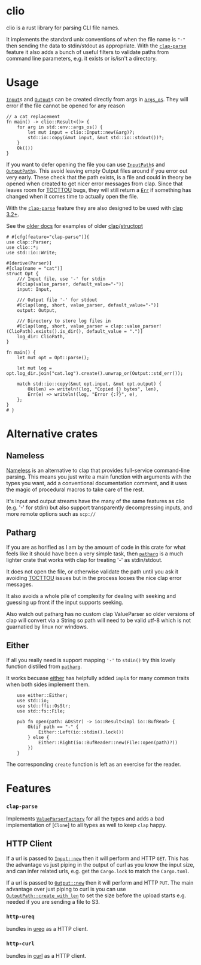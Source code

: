# clio

clio is a rust library for parsing CLI file names.

It implements the standard unix conventions of when the file name is `"-"` then sending the
data to stdin/stdout as appropriate. With the [`clap-parse`](#clap-parse) feature
it also adds a bunch of useful filters to validate paths from command line parameters,
e.g. it exists or is/isn't a directory.

# Usage

[`Input`](crate::Input)s and [`Output`](crate::Input)s can be created directly from args in [`args_os`](std::env::args_os).
They will error if the file cannot be opened for any reason

```
// a cat replacement
fn main() -> clio::Result<()> {
    for arg in std::env::args_os() {
        let mut input = clio::Input::new(&arg)?;
        std::io::copy(&mut input, &mut std::io::stdout())?;
    }
    Ok(())
}
```

If you want to defer opening the file you can use [`InputPath`](crate::InputPath)s and [`OutputPath`](crate::OutputPath)s.
This avoid leaving empty Output files around if you error out very early.
These check that the path exists, is a file and could in theory be opened when created to get
nicer error messages from clap. Since that leaves room for
[TOCTTOU](https://en.wikipedia.org/wiki/Time-of-check_to_time-of-use) bugs, they will
still return a [`Err`](std::result::Result::Err) if something has changed when it comes time
to actually open the file.

With the [`clap-parse`](#clap-parse) feature they are also designed to be used with [clap 3.2+](https://docs.rs/clap).

See the [older docs](https://docs.rs/clio/0.2.2/clio/index.html#usage) for examples of older [clap](https://docs.rs/clap)/[structopt](https://docs.rs/structopt)

```
# #[cfg(feature="clap-parse")]{
use clap::Parser;
use clio::*;
use std::io::Write;

#[derive(Parser)]
#[clap(name = "cat")]
struct Opt {
    /// Input file, use '-' for stdin
    #[clap(value_parser, default_value="-")]
    input: Input,

    /// Output file '-' for stdout
    #[clap(long, short, value_parser, default_value="-")]
    output: Output,

    /// Directory to store log files in
    #[clap(long, short, value_parser = clap::value_parser!(ClioPath).exists().is_dir(), default_value = ".")]
    log_dir: ClioPath,
}

fn main() {
    let mut opt = Opt::parse();

    let mut log = opt.log_dir.join("cat.log").create().unwrap_or(Output::std_err());

    match std::io::copy(&mut opt.input, &mut opt.output) {
        Ok(len) => writeln!(log, "Copied {} bytes", len),
        Err(e) => writeln!(log, "Error {:?}", e),
    };
}
# }
```

# Alternative crates

## Nameless

[Nameless](https://docs.rs/nameless) is an alternative to clap that provides full-service command-line parsing. This means you just write a main function with arguments with the types you want, add a conventional documentation comment, and it uses the magic of procedural macros to take care of the rest.

It's input and output streams have the many of the same features as clio (e.g. '-' for stdin) but also support transparently decompressing inputs, and more remote options such as `scp://`

## Patharg

If you are as horified as I am by the amount of code in this crate for what feels like it should have been a very simple task, then [`patharg`](https://docs.rs/patharg) is a much lighter crate that works with clap for treating '-' as stdin/stdout.

It does not open the file, or otherwise validate the path until you ask it avoiding [TOCTTOU](https://en.wikipedia.org/wiki/Time-of-check_to_time-of-use) issues but in the process looses the nice clap error messages.

It also avoids a whole pile of complexity for dealing with seeking and guessing up front if the input supports seeking.

Also watch out patharg has no custom clap ValueParser so older versions of clap will convert via a String so path will need to be valid utf-8 which is not guarnatied by linux nor windows.

## Either

If all you really need is support mapping `'-'` to `stdin()` try this lovely function distilled from [`patharg`](https://docs.rs/patharg).

It works becuase [either](https://docs.rs/either) has helpfully added `impl`s for many common traits when both sides implement them.

```
    use either::Either;
    use std::io;
    use std::ffi::OsStr;
    use std::fs::File;

    pub fn open(path: &OsStr) -> io::Result<impl io::BufRead> {
        Ok(if path == "-" {
            Either::Left(io::stdin().lock())
        } else {
            Either::Right(io::BufReader::new(File::open(path)?))
        })
    }
```

The corresponding `create` function is left as an exercise for the reader.

# Features

### `clap-parse`

Implements [`ValueParserFactory`](https://docs.rs/clap/latest/clap/builder/trait.ValueParserFactory.html) for all the types and
adds a bad implementation of [`Clone`] to all types as well to keep `clap` happy.

## HTTP Client

If a url is passed to [`Input::new`](crate::Input::new) then it will perform and HTTP `GET`. This has the advantage vs just piping in the output of curl as you know the input size, and can infer related urls, e.g. get the `Cargo.lock` to match the `Cargo.toml`.

If a url is passed to [`Output::new`](crate::Output::new) then it will perform and HTTP `PUT`.
The main advantage over just piping to curl is you can use [`OutputPath::create_with_len`](crate::OutputPath::create_with_len) to set the size before the upload starts e.g.
needed if you are sending a file to S3.

### `http-ureq`

bundles in [ureq](https://docs.rs/ureq) as a HTTP client.

### `http-curl`

bundles in [curl](https://docs.rs/curl) as a HTTP client.
